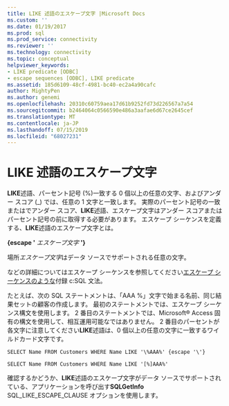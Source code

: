 ```yaml
---
title: LIKE 述語のエスケープ文字 |Microsoft Docs
ms.custom: ''
ms.date: 01/19/2017
ms.prod: sql
ms.prod_service: connectivity
ms.reviewer: ''
ms.technology: connectivity
ms.topic: conceptual
helpviewer_keywords:
- LIKE predicate [ODBC]
- escape sequences [ODBC], LIKE predicate
ms.assetid: 185d6109-48cf-4981-bc40-ec2a4a90cafc
author: MightyPen
ms.author: genemi
ms.openlocfilehash: 20310c60759aea17d61b9252fd73d226567a7a54
ms.sourcegitcommit: b2464064c0566590e486a3aafae6d67ce2645cef
ms.translationtype: MT
ms.contentlocale: ja-JP
ms.lasthandoff: 07/15/2019
ms.locfileid: "68027231"
---
```

# <a name="like-predicate-escape-character"></a>LIKE 述語のエスケープ文字
**LIKE**述語、パーセント記号 (%)一致する 0 個以上の任意の文字、およびアンダー スコア (\_) では、任意の 1 文字と一致します。 実際のパーセント記号の一致またはでアンダー スコア、**LIKE**述語、エスケープ文字はアンダー スコアまたはパーセント記号の前に取得する必要があります。 エスケープ シーケンスを定義する、**LIKE**述語のエスケープ文字とは。  
  
 **{escape '** *エスケープ文字* **'}**  
  
 場所*エスケープ文字*はデータ ソースでサポートされる任意の文字。  
  
 などの詳細についてはエスケープ シーケンスを参照してください[エスケープ シーケンスのような](../../../odbc/reference/appendixes/like-escape-sequence.md)付録 c:SQL 文法。  
  
 たとえば、次の SQL ステートメントは、「AAA %」文字で始まる名前、同じ結果セットの顧客の作成します。 最初のステートメントでは、エスケープ シーケンス構文を使用します。 2 番目のステートメントでは、Microsoft® Access 固有の構文を使用して、相互運用可能なではありません。 2 番目のパーセントが各文字に注意してください**LIKE**述語は、0 個以上の任意の文字に一致するワイルドカード文字です。  
  
```  
SELECT Name FROM Customers WHERE Name LIKE '\%AAA%' {escape '\'}  
  
SELECT Name FROM Customers WHERE Name LIKE '[%]AAA%'  
```  
  
 確認するかどうか、**LIKE**述語のエスケープ文字がデータ ソースでサポートされている、アプリケーションを呼び出す**SQLGetInfo** SQL_LIKE_ESCAPE_CLAUSE オプションを使用します。
